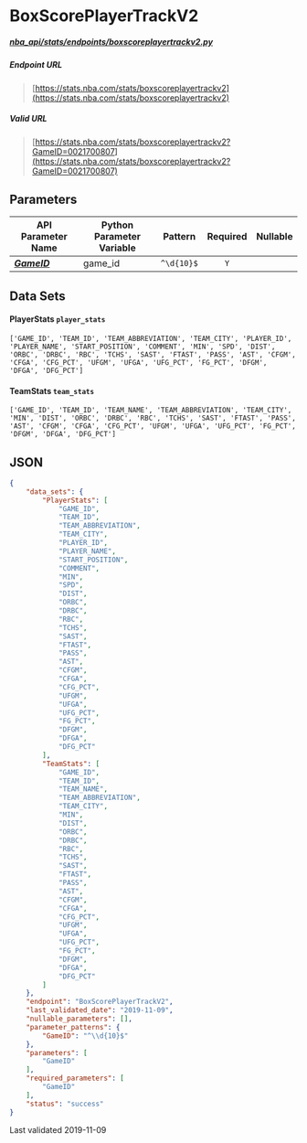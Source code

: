# BoxScorePlayerTrackV2
##### [nba_api/stats/endpoints/boxscoreplayertrackv2.py](https://github.com/swar/nba_api/blob/master/nba_api/stats/endpoints/boxscoreplayertrackv2.py)

##### Endpoint URL
>[https://stats.nba.com/stats/boxscoreplayertrackv2](https://stats.nba.com/stats/boxscoreplayertrackv2)

##### Valid URL
>[https://stats.nba.com/stats/boxscoreplayertrackv2?GameID=0021700807](https://stats.nba.com/stats/boxscoreplayertrackv2?GameID=0021700807)

## Parameters
API Parameter Name | Python Parameter Variable | Pattern | Required | Nullable
------------ | ------------ | :-----------: | :---: | :---:
[_**GameID**_](https://github.com/swar/nba_api/blob/master/docs/nba_api/stats/library/parameters.md#GameID) | game_id | `^\d{10}$` | `Y` |  | 

## Data Sets
#### PlayerStats `player_stats`
```text
['GAME_ID', 'TEAM_ID', 'TEAM_ABBREVIATION', 'TEAM_CITY', 'PLAYER_ID', 'PLAYER_NAME', 'START_POSITION', 'COMMENT', 'MIN', 'SPD', 'DIST', 'ORBC', 'DRBC', 'RBC', 'TCHS', 'SAST', 'FTAST', 'PASS', 'AST', 'CFGM', 'CFGA', 'CFG_PCT', 'UFGM', 'UFGA', 'UFG_PCT', 'FG_PCT', 'DFGM', 'DFGA', 'DFG_PCT']
```

#### TeamStats `team_stats`
```text
['GAME_ID', 'TEAM_ID', 'TEAM_NAME', 'TEAM_ABBREVIATION', 'TEAM_CITY', 'MIN', 'DIST', 'ORBC', 'DRBC', 'RBC', 'TCHS', 'SAST', 'FTAST', 'PASS', 'AST', 'CFGM', 'CFGA', 'CFG_PCT', 'UFGM', 'UFGA', 'UFG_PCT', 'FG_PCT', 'DFGM', 'DFGA', 'DFG_PCT']
```


## JSON
```json
{
    "data_sets": {
        "PlayerStats": [
            "GAME_ID",
            "TEAM_ID",
            "TEAM_ABBREVIATION",
            "TEAM_CITY",
            "PLAYER_ID",
            "PLAYER_NAME",
            "START_POSITION",
            "COMMENT",
            "MIN",
            "SPD",
            "DIST",
            "ORBC",
            "DRBC",
            "RBC",
            "TCHS",
            "SAST",
            "FTAST",
            "PASS",
            "AST",
            "CFGM",
            "CFGA",
            "CFG_PCT",
            "UFGM",
            "UFGA",
            "UFG_PCT",
            "FG_PCT",
            "DFGM",
            "DFGA",
            "DFG_PCT"
        ],
        "TeamStats": [
            "GAME_ID",
            "TEAM_ID",
            "TEAM_NAME",
            "TEAM_ABBREVIATION",
            "TEAM_CITY",
            "MIN",
            "DIST",
            "ORBC",
            "DRBC",
            "RBC",
            "TCHS",
            "SAST",
            "FTAST",
            "PASS",
            "AST",
            "CFGM",
            "CFGA",
            "CFG_PCT",
            "UFGM",
            "UFGA",
            "UFG_PCT",
            "FG_PCT",
            "DFGM",
            "DFGA",
            "DFG_PCT"
        ]
    },
    "endpoint": "BoxScorePlayerTrackV2",
    "last_validated_date": "2019-11-09",
    "nullable_parameters": [],
    "parameter_patterns": {
        "GameID": "^\\d{10}$"
    },
    "parameters": [
        "GameID"
    ],
    "required_parameters": [
        "GameID"
    ],
    "status": "success"
}
```

Last validated 2019-11-09